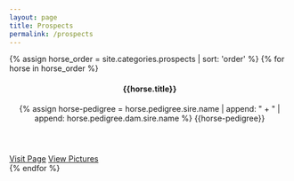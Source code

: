 ```yaml
---
layout: page
title: Prospects
permalink: /prospects
---
```

<div class="container p-3">
  <div class="row justify-content-center">
    <!-- for loop -->
    {% assign horse_order = site.categories.prospects | sort: 'order' %}
    {% for horse in horse_order %}
    <!-- Card Container -->
    <div class="col-12 col-md-6 col-lg-4 col-xl-3 py-2 mx-auto ">
      <div class="card d-block mx-auto" style="border: 0;">
        <header class="card-personal-header" style="background: url('{{site.baseurl}}{{horse.card-img}}');">
          <h4 class="card-personal-name">{{horse.title}}</h4>
          <p class="card-personal-description">
            {% assign horse-pedigree = horse.pedigree.sire.name | append: " + " | append: horse.pedigree.dam.sire.name %}
            {{horse-pedigree}}      
          </p>
        </header>
        <section class="card-personal-info">
          <a href="{{site.baseurl}}{{horse.url}}">Visit Page</a>
          <a href="{{site.baseurl}}{{horse.url}}#pictures">View Pictures</a>
        </section>
      </div>
    </div>
    <!-- Card Container -->
    {% endfor %}
    <!-- End for loop -->
  </div>
</div>